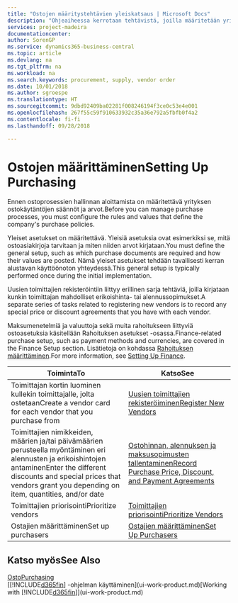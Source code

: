 ```yaml
---
title: "Ostojen määritystehtävien yleiskatsaus | Microsoft Docs"
description: "Ohjeaiheessa kerrotaan tehtävistä, joilla määritetään yrityksen hallintakäytäntöjä, ja määritetään ostoprosessit."
services: project-madeira
documentationcenter: 
author: SorenGP
ms.service: dynamics365-business-central
ms.topic: article
ms.devlang: na
ms.tgt_pltfrm: na
ms.workload: na
ms.search.keywords: procurement, supply, vendor order
ms.date: 10/01/2018
ms.author: sgroespe
ms.translationtype: HT
ms.sourcegitcommit: 9dbd92409ba02281f008246194f3ce0c53e4e001
ms.openlocfilehash: 267f55c59f910633932c35a36e792a5fbfb0f4a2
ms.contentlocale: fi-fi
ms.lasthandoff: 09/28/2018

---
```

# <a name="setting-up-purchasing"></a><span data-ttu-id="a038e-103">Ostojen määrittäminen</span><span class="sxs-lookup"><span data-stu-id="a038e-103">Setting Up Purchasing</span></span>
<span data-ttu-id="a038e-104">Ennen ostoprosessien hallinnan aloittamista on määritettävä yrityksen ostokäytäntöjen säännöt ja arvot.</span><span class="sxs-lookup"><span data-stu-id="a038e-104">Before you can manage purchase processes, you must configure the rules and values that define the company's purchase policies.</span></span>

<span data-ttu-id="a038e-105">Yleiset asetukset on määritettävä. Yleisiä asetuksia ovat esimerkiksi se, mitä ostoasiakirjoja tarvitaan ja miten niiden arvot kirjataan.</span><span class="sxs-lookup"><span data-stu-id="a038e-105">You must define the general setup, such as which purchase documents are required and how their values are posted.</span></span> <span data-ttu-id="a038e-106">Nämä yleiset asetukset tehdään tavallisesti kerran alustavan käyttöönoton yhteydessä.</span><span class="sxs-lookup"><span data-stu-id="a038e-106">This general setup is typically performed once during the initial implementation.</span></span>

<span data-ttu-id="a038e-107">Uusien toimittajien rekisteröintiin liittyy erillinen sarja tehtäviä, joilla kirjataan kunkin toimittajan mahdolliset erikoishinta- tai alennussopimukset.</span><span class="sxs-lookup"><span data-stu-id="a038e-107">A separate series of tasks related to registering new vendors is to record any special price or discount agreements that you have with each vendor.</span></span>

<span data-ttu-id="a038e-108">Maksumenetelmiä ja valuuttoja sekä muita rahoitukseen liittyviä ostoasetuksia käsitellään Rahoituksen asetukset -osassa.</span><span class="sxs-lookup"><span data-stu-id="a038e-108">Finance-related purchase setup, such as payment methods and currencies, are covered in the Finance Setup section.</span></span> <span data-ttu-id="a038e-109">Lisätietoja on kohdassa [Rahoituksen määrittäminen](finance-setup-finance.md).</span><span class="sxs-lookup"><span data-stu-id="a038e-109">For more information, see [Setting Up Finance](finance-setup-finance.md).</span></span>

| <span data-ttu-id="a038e-110">Toiminta</span><span class="sxs-lookup"><span data-stu-id="a038e-110">To</span></span> | <span data-ttu-id="a038e-111">Katso</span><span class="sxs-lookup"><span data-stu-id="a038e-111">See</span></span> |
| --- | --- |
| <span data-ttu-id="a038e-112">Toimittajan kortin luominen kullekin toimittajalle, jolta ostetaan</span><span class="sxs-lookup"><span data-stu-id="a038e-112">Create a vendor card for each vendor that you purchase from</span></span>|[<span data-ttu-id="a038e-113">Uusien toimittajien rekisteröiminen</span><span class="sxs-lookup"><span data-stu-id="a038e-113">Register New Vendors</span></span>](purchasing-how-register-new-vendors.md) |
| <span data-ttu-id="a038e-114">Toimittajien nimikkeiden, määrien ja/tai päivämäärien perusteella myöntäminen eri alennusten ja erikoishintojen antaminen</span><span class="sxs-lookup"><span data-stu-id="a038e-114">Enter the different discounts and special prices that vendors grant you depending on item, quantities, and/or date</span></span> |[<span data-ttu-id="a038e-115">Ostohinnan, alennuksen ja maksusopimusten tallentaminen</span><span class="sxs-lookup"><span data-stu-id="a038e-115">Record Purchase Price, Discount, and Payment Agreements</span></span>](purchasing-how-record-purchase-price-discount-payment-agreements.md) |
| <span data-ttu-id="a038e-116">Toimittajien priorisointi</span><span class="sxs-lookup"><span data-stu-id="a038e-116">Prioritize vendors</span></span> |[<span data-ttu-id="a038e-117">Toimittajien priorisointi</span><span class="sxs-lookup"><span data-stu-id="a038e-117">Prioritize Vendors</span></span>](purchasing-how-prioritize-vendors.md) |
| <span data-ttu-id="a038e-118">Ostajien määrittäminen</span><span class="sxs-lookup"><span data-stu-id="a038e-118">Set up purchasers</span></span> |[<span data-ttu-id="a038e-119">Ostajien määrittäminen</span><span class="sxs-lookup"><span data-stu-id="a038e-119">Set Up Purchasers</span></span>](purchasing-how-setup-purchasers.md) |

## <a name="see-also"></a><span data-ttu-id="a038e-120">Katso myös</span><span class="sxs-lookup"><span data-stu-id="a038e-120">See Also</span></span>
[<span data-ttu-id="a038e-121">Osto</span><span class="sxs-lookup"><span data-stu-id="a038e-121">Purchasing</span></span>](purchasing-manage-purchasing.md)  
<span data-ttu-id="a038e-122">[[!INCLUDE[d365fin](includes/d365fin_md.md)] -ohjelman käyttäminen](ui-work-product.md)</span><span class="sxs-lookup"><span data-stu-id="a038e-122">[Working with [!INCLUDE[d365fin](includes/d365fin_md.md)]](ui-work-product.md)</span></span>

